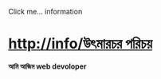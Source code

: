 Click me... information
<h1><a href="http://localhost:3000">http://info/উৎমারচর প‌রিচয় </a></h1>    
 <b> আমি আজিম web devoloper </b>

